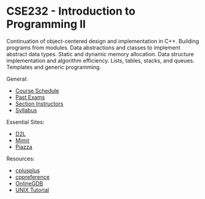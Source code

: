 # CSE232 - Introduction to Programming II

Continuation of object-centered design and implementation in C++. Building programs from modules. Data abstractions and classes to implement abstract data types. Static and dynamic memory allocation. Data structure implementation and algorithm efficiency. Lists, tables, stacks, and queues. Templates and generic programming.

General:
- [Course Schedule]()
- [Past Exams](https://cse.msu.edu/~cse232/Exam_Content/)
- [Section Instructors]()
- [Syllabus](SYLLABUS.md)

Essential Sites:
- [D2L]()
- [Mimir]()
- [Piazza]()

Resources:
- [cplusplus](https://cplusplus.com/reference/)
- [cppreference](https://en.cppreference.com/w/)
- [OnlineGDB](https://www.onlinegdb.com/)
- [UNIX Tutorial](https://www.tutorialspoint.com/unix/index.htm)
